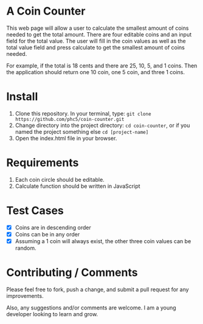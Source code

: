 # A Coin Counter

This web page will allow a user to calculate the smallest amount of coins needed to get the total amount. There are four editable coins and an input field for the total value. The user will fill in the coin values as well as the total value field and press calculate to get the smallest amount of coins needed. 

For example, if the total is 18 cents and there are 25, 10, 5, and 1 coins. Then the application should return one 10 coin, one 5 coin, and three 1 coins. 


# Install

1. Clone this repository. In your terminal, type: `git clone https://github.com/phc5/coin-counter.git`
2. Change directory into the project directory: `cd coin-counter`, or if you named the project something else `cd [project-name]`
3. Open the index.html file in your browser.

# Requirements

1. Each coin circle should be editable.
2. Calculate function should be written in JavaScript

# Test Cases

- [x] Coins are in descending order
- [x] Coins can be in any order
- [x] Assuming a 1 coin will always exist, the other three coin values can be random.

# Contributing / Comments

Please feel free to fork, push a change, and submit a pull request for any improvements. 

Also, any suggestions and/or comments are welcome. I am a young developer looking to learn and grow. 
